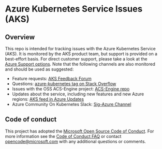 # Azure Kubernetes Service Issues (AKS)

## Overview

This repo is intended for tracking issues with the Azure Kubernetes Service (AKS). It is monitored by the AKS product team, but support is provided on a best-effort basis. For direct customer support, please take a look at the [Azure Support options](https://azure.microsoft.com/support/options/). Note that the following channels are also monitored and should be used as suggested:

- Feature requests: [AKS Feedback Forum](https://aka.ms/aks/feedback)
- Questions: [azure-kubernetes tag on Stack Overflow](https://stackoverflow.com/questions/tagged/azure-kubernetes)
- Issues with the OSS ACS-Engine project: [ACS-Engine repo](https://github.com/azure/acs-engine)
- Updates about the service, including new features and new Azure regions: [AKS feed in Azure Updates](https://azure.microsoft.com/updates/?product=kubernetes-service)
- Azure Community On Kubernetes Slack: [Sig-Azure Channel](http://slack.k8s.io)

## Code of conduct

This project has adopted the [Microsoft Open Source Code of Conduct](https://opensource.microsoft.com/codeofconduct/). For more information see the [Code of Conduct FAQ](https://opensource.microsoft.com/codeofconduct/faq) or contact [opencode@microsoft.com](mailto:opencode@microsoft.com) with any additional questions or comments.
